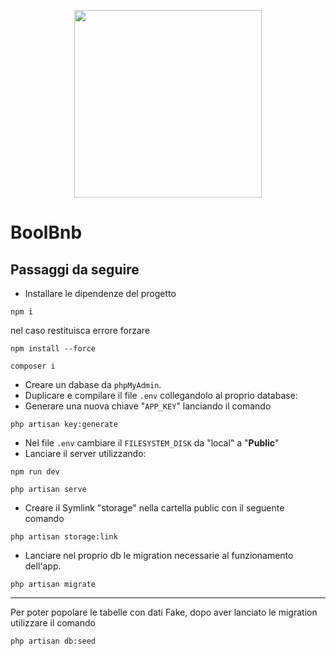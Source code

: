 <p align="center"><a href="https://laravel.com" target="_blank"><img src="https://raw.githubusercontent.com/laravel/art/master/logo-lockup/5%20SVG/2%20CMYK/1%20Full%20Color/laravel-logolockup-cmyk-red.svg" width="300"></a></p>

# BoolBnb

## Passaggi da seguire
- Installare le dipendenze del progetto
```
npm i
``` 
nel caso restituisca errore forzare
```
npm install --force
```    
```
composer i
 ```
- Creare un dabase da `phpMyAdmin`.
- Duplicare e compilare il file `.env` collegandolo al proprio database:
- Generare una nuova chiave "`APP_KEY`" lanciando il comando 
```
php artisan key:generate
```
- Nel file `.env` cambiare il `FILESYSTEM_DISK` da "local" a "**Public**"
- Lanciare il server utilizzando: 
```
npm run dev
```
```
php artisan serve
```
- Creare il Symlink "storage" nella cartella public con il seguente comando
```
php artisan storage:link
```
- Lanciare nel proprio db le migration necessarie al funzionamento dell'app.
```
php artisan migrate
```
---
Per poter popolare le tabelle con dati Fake, dopo aver lanciato le migration utilizzare il comando 
```
php artisan db:seed
```

